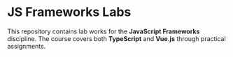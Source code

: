 # JS Frameworks Labs

This repository contains lab works for the **JavaScript Frameworks** discipline. 
The course covers both **TypeScript** and **Vue.js** through practical assignments.
